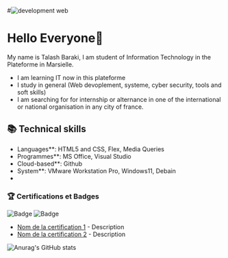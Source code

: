 #![development web](https://github.com/user-attachments/assets/3cb4e20b-6489-44cc-8934-cdd8e903f48e)
# Hello Everyone👋
My name is Talash Baraki, I am student of Information Technology in the Plateforme in Marsielle.
 - I am learning IT now in this plateforme
 - I study in general (Web devoplement, systeme, cyber security, tools and soft skills)
 - I am searching for for internship or alternance in one of the international or national organisation in any city of france.

## 📚 Technical skills
- Languages**: HTML5 and CSS, Flex, Media Queries
- Programmes**: MS Office, Visual Studio
- Cloud-based**: Github
- System**: VMware Workstation Pro, Windows11, Debain 
- 
### 🏆 Certifications et Badges
![Badge](https://img.shields.io/badge/Certification-Awesome_Certificate-blue) 
![Badge](https://img.shields.io/badge/Contributor-Open_Source-red)
- [Nom de la certification 1](lien_vers_certificat) - Description
- [Nom de la certification 2](lien_vers_certificat) - Description

![Anurag's GitHub stats](https://github-readme-stats.vercel.app/api?username=talash-baraki&show_icons=true&theme=radical)
<!--
**talash-baraki/talash-baraki** is a ✨ _special_ ✨ repository because its `README.md` (this file) appears on your GitHub profile.

Here are some ideas to get you started:

- 🔭 I’m currently working on ...
- 🌱 I’m currently learning ...
- 👯 I’m looking to collaborate on ...
- 🤔 I’m looking for help with ...
- 💬 Ask me about ...
- 📫 How to reach me: ...
- 😄 Pronouns: ...
- ⚡ Fun fact: ...
-->
